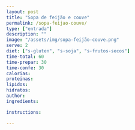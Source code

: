```yaml
---
layout: post
title: "Sopa de feijão e couve"
permalink: /sopa-feijao-couve/
type: ["entrada"]
description: ""
image: "/assets/img/sopa-feijão-couve.png"
serve: 2
diet: ["s-gluten", "s-soja", "s-frutos-secos"]
time-total: 60
time-prepar: 30
time-confe: 30
calorias:
proteinas:
lipidos:
hidratos:
author: 
ingredients:

instructions:

---
```


